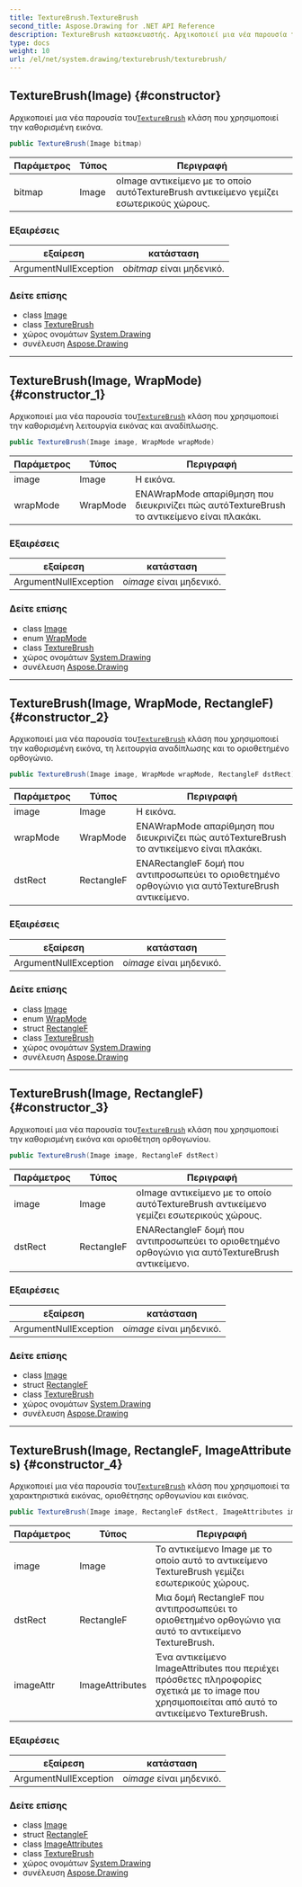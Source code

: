 ```yaml
---
title: TextureBrush.TextureBrush
second_title: Aspose.Drawing for .NET API Reference
description: TextureBrush κατασκευαστής. Αρχικοποιεί μια νέα παρουσία τουTextureBrush κλάση που χρησιμοποιεί την καθορισμένη εικόνα.
type: docs
weight: 10
url: /el/net/system.drawing/texturebrush/texturebrush/
---
```

## TextureBrush(Image) {#constructor}

Αρχικοποιεί μια νέα παρουσία του[`TextureBrush`](../) κλάση που χρησιμοποιεί την καθορισμένη εικόνα.

```csharp
public TextureBrush(Image bitmap)
```

| Παράμετρος | Τύπος | Περιγραφή |
| --- | --- | --- |
| bitmap | Image | οImage αντικείμενο με το οποίο αυτόTextureBrush αντικείμενο γεμίζει εσωτερικούς χώρους. |

### Εξαιρέσεις

| εξαίρεση | κατάσταση |
| --- | --- |
| ArgumentNullException | ο*bitmap* είναι μηδενικό. |

### Δείτε επίσης

* class [Image](../../image/)
* class [TextureBrush](../)
* χώρος ονομάτων [System.Drawing](../../texturebrush/)
* συνέλευση [Aspose.Drawing](../../../)

---

## TextureBrush(Image, WrapMode) {#constructor_1}

Αρχικοποιεί μια νέα παρουσία του[`TextureBrush`](../) κλάση που χρησιμοποιεί την καθορισμένη λειτουργία εικόνας και αναδίπλωσης.

```csharp
public TextureBrush(Image image, WrapMode wrapMode)
```

| Παράμετρος | Τύπος | Περιγραφή |
| --- | --- | --- |
| image | Image | Η εικόνα. |
| wrapMode | WrapMode | ΕΝΑWrapMode απαρίθμηση που διευκρινίζει πώς αυτόTextureBrush το αντικείμενο είναι πλακάκι. |

### Εξαιρέσεις

| εξαίρεση | κατάσταση |
| --- | --- |
| ArgumentNullException | ο*image* είναι μηδενικό. |

### Δείτε επίσης

* class [Image](../../image/)
* enum [WrapMode](../../../system.drawing.drawing2d/wrapmode/)
* class [TextureBrush](../)
* χώρος ονομάτων [System.Drawing](../../texturebrush/)
* συνέλευση [Aspose.Drawing](../../../)

---

## TextureBrush(Image, WrapMode, RectangleF) {#constructor_2}

Αρχικοποιεί μια νέα παρουσία του[`TextureBrush`](../) κλάση που χρησιμοποιεί την καθορισμένη εικόνα, τη λειτουργία αναδίπλωσης και το οριοθετημένο ορθογώνιο.

```csharp
public TextureBrush(Image image, WrapMode wrapMode, RectangleF dstRect)
```

| Παράμετρος | Τύπος | Περιγραφή |
| --- | --- | --- |
| image | Image | Η εικόνα. |
| wrapMode | WrapMode | ΕΝΑWrapMode απαρίθμηση που διευκρινίζει πώς αυτόTextureBrush το αντικείμενο είναι πλακάκι. |
| dstRect | RectangleF | ΕΝΑRectangleF δομή που αντιπροσωπεύει το οριοθετημένο ορθογώνιο για αυτόTextureBrush αντικείμενο. |

### Εξαιρέσεις

| εξαίρεση | κατάσταση |
| --- | --- |
| ArgumentNullException | ο*image* είναι μηδενικό. |

### Δείτε επίσης

* class [Image](../../image/)
* enum [WrapMode](../../../system.drawing.drawing2d/wrapmode/)
* struct [RectangleF](../../rectanglef/)
* class [TextureBrush](../)
* χώρος ονομάτων [System.Drawing](../../texturebrush/)
* συνέλευση [Aspose.Drawing](../../../)

---

## TextureBrush(Image, RectangleF) {#constructor_3}

Αρχικοποιεί μια νέα παρουσία του[`TextureBrush`](../) κλάση που χρησιμοποιεί την καθορισμένη εικόνα και οριοθέτηση ορθογωνίου.

```csharp
public TextureBrush(Image image, RectangleF dstRect)
```

| Παράμετρος | Τύπος | Περιγραφή |
| --- | --- | --- |
| image | Image | οImage αντικείμενο με το οποίο αυτόTextureBrush αντικείμενο γεμίζει εσωτερικούς χώρους. |
| dstRect | RectangleF | ΕΝΑRectangleF δομή που αντιπροσωπεύει το οριοθετημένο ορθογώνιο για αυτόTextureBrush αντικείμενο. |

### Εξαιρέσεις

| εξαίρεση | κατάσταση |
| --- | --- |
| ArgumentNullException | ο*image* είναι μηδενικό. |

### Δείτε επίσης

* class [Image](../../image/)
* struct [RectangleF](../../rectanglef/)
* class [TextureBrush](../)
* χώρος ονομάτων [System.Drawing](../../texturebrush/)
* συνέλευση [Aspose.Drawing](../../../)

---

## TextureBrush(Image, RectangleF, ImageAttributes) {#constructor_4}

Αρχικοποιεί μια νέα παρουσία του[`TextureBrush`](../) κλάση που χρησιμοποιεί τα χαρακτηριστικά εικόνας, οριοθέτησης ορθογωνίου και εικόνας.

```csharp
public TextureBrush(Image image, RectangleF dstRect, ImageAttributes imageAttr)
```

| Παράμετρος | Τύπος | Περιγραφή |
| --- | --- | --- |
| image | Image | Το αντικείμενο Image με το οποίο αυτό το αντικείμενο TextureBrush γεμίζει εσωτερικούς χώρους. |
| dstRect | RectangleF | Μια δομή RectangleF που αντιπροσωπεύει το οριοθετημένο ορθογώνιο για αυτό το αντικείμενο TextureBrush. |
| imageAttr | ImageAttributes | Ένα αντικείμενο ImageAttributes που περιέχει πρόσθετες πληροφορίες σχετικά με το image που χρησιμοποιείται από αυτό το αντικείμενο TextureBrush. |

### Εξαιρέσεις

| εξαίρεση | κατάσταση |
| --- | --- |
| ArgumentNullException | ο*image* είναι μηδενικό. |

### Δείτε επίσης

* class [Image](../../image/)
* struct [RectangleF](../../rectanglef/)
* class [ImageAttributes](../../../system.drawing.imaging/imageattributes/)
* class [TextureBrush](../)
* χώρος ονομάτων [System.Drawing](../../texturebrush/)
* συνέλευση [Aspose.Drawing](../../../)


